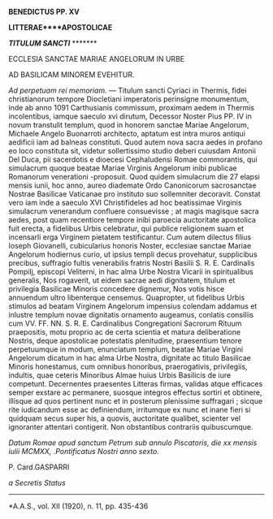 **BENEDICTUS PP. XV**

**LITTERAE****APOSTOLICAE**

***TITULUM SANCTI*** *******

ECCLESIA SANCTAE MARIAE ANGELORUM IN URBE

AD BASILICAM MINOREM EVEHITUR.

*Ad perpetuam rei memoriam.* — Titulum sancti Cyriaci in Thermis, fidei christianorum tempore Diocletiani imperatoris perinsigne monumentum, inde ab anno 1091 Carthusianis commissum, proximam aedem in Thermis incolentibus, iamque saeculo xvi dirutum, Decessor Noster Pius PP. IV in novum transtulit templum, quod in honorem sanctae Mariae Angelorum, Michaele Angelo Buonarroti architecto, aptatum est intra muros antiqui aedificii iam ad balneas constituti. Quod autem nova sacra aedes in profano eo loco constituta sit, videtur sollertissimo studio deberi cuiusdam Antonii Del Duca, pii sacerdotis e dioecesi Cephaludensi Romae commorantis, qui simulacrum quoque beatae Mariae Virginis Angelorum inibi publicae Romanorum venerationi -proposuit. Quod quidem simulacrum die 27 elapsi mensis iunii, hoc anno, aureo diademate Ordo Canonicorum sacrosanctae Nostrae Basilicae Vaticanae pro instituto suo sollemniter decoravit. Constat vero iam inde a saeculo XVI Christifideles ad hoc beatissimae Virginis simulacrum venerandum confluere consuevisse ; at magis magisque sacra aedes, post quam recentiore tempore inibi paroecia auctoritate apostolica fuit erecta, a fidelibus Urbis celebratur, qui publice religionem suam et incensarli erga Virginem pietatem testificantur. Cum autem dilectus filius Ioseph Giovanelli, cubicularius honoris Noster, ecclesiae sanctae Mariae Angelorum hodiernus curio, ut ipsius templi decus provehatur, supplicibus precibus, suffragio fultis venerabilis fratris Nostri Basilii S. R. E. Cardinalis Pompilj, episcopi Veliterni, in hac alma Urbe Nostra Vicarii in spiritualibus generalis, Nos rogaverit, ut eidem sacrae aedi dignitatem, titulum et privilegia Basilicae Minoris concedere dignemur, Nos votis hisce annuendum ultro libenterque censemus. Quapropter, ut fidelibus Urbis stimulos ad beatam Virginem Angelorum impensius colendam addamus et inlustre templum novae dignitatis ornamento augeamus, conlatis consiliis cum VV. FF. NN. S. R. E. Cardinalibus Congregationi Sacrorum Rituum praepositis, motu proprio ac de certa scientia et matura deliberatione Nostris, deque apostolicae potestatis plenitudine, praesentium tenore perpetuumque in modum, enunciatum templum, beatae Mariae Virgini Angelorum dicatum in hac alma Urbe Nostra, dignitate ac titulo Basilicae Minoris honestamus, cum omnibus honoribus, praerogativis, privilegiis, indultis, quae ceteris Minoribus Almae huius Urbis Basilicis de iure competunt. Decernentes praesentes Litteras firmas, validas atque efficaces semper exstare ac permanere, suosque integros effectus sortiri et obtinere, illisque ad quos pertinent nunc et in posterum plenissime suffragari ; sicque rite iudicandum esse ac definiendum, irritumque ex nunc et inane fieri si quidquam secus super his, a quovis, auctoritate qualibet, scienter vel ignoranter attentari contigerit. Non obstantibus contrariis quibuscumque.

*Datum Romae apud sanctum Petrum sub annulo Piscatoris, die xx mensis iulii MCMXX, .Pontificatus Nostri anno sexto.*

P. Card.GASPARRI

*a Secretis Status*

* * *

*A.A.S., vol. XII (1920), n. 11, pp. 435-436